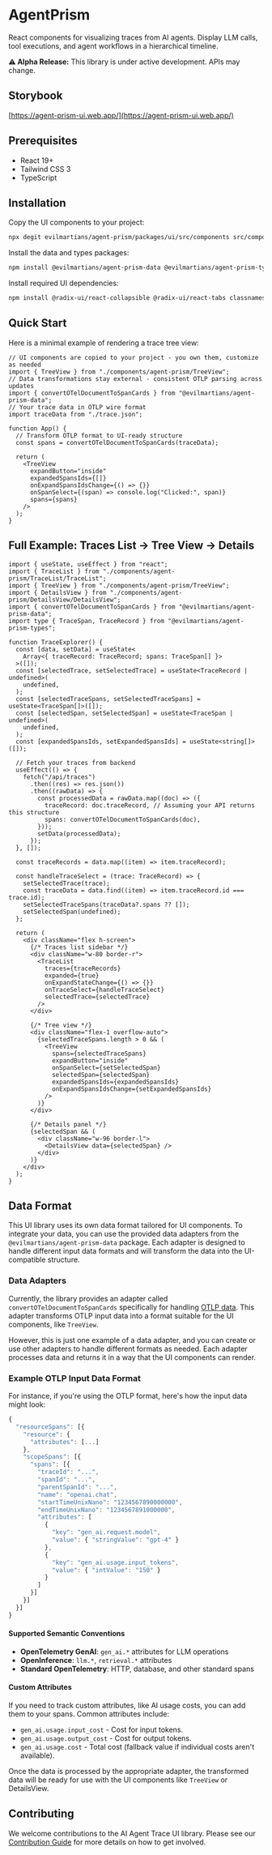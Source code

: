 # AgentPrism

React components for visualizing traces from AI agents. Display LLM calls, tool executions, and agent workflows in a hierarchical timeline.

**⚠️ Alpha Release:** This library is under active development. APIs may change.

## Storybook

[https://agent-prism-ui.web.app/](https://agent-prism-ui.web.app/)

## Prerequisites

- React 19+
- Tailwind CSS 3
- TypeScript

## Installation

Copy the UI components to your project:

```bash
npx degit evilmartians/agent-prism/packages/ui/src/components src/components/agent-prism
```

Install the data and types packages:

```bash
npm install @evilmartians/agent-prism-data @evilmartians/agent-prism-types
```

Install required UI dependencies:

```bash
npm install @radix-ui/react-collapsible @radix-ui/react-tabs classnames lucide-react react-json-pretty
```

## Quick Start

Here is a minimal example of rendering a trace tree view:

```tsx
// UI components are copied to your project - you own them, customize as needed
import { TreeView } from "./components/agent-prism/TreeView";
// Data transformations stay external - consistent OTLP parsing across updates
import { convertOTelDocumentToSpanCards } from "@evilmartians/agent-prism-data";
// Your trace data in OTLP wire format
import traceData from "./trace.json";

function App() {
  // Transform OTLP format to UI-ready structure
  const spans = convertOTelDocumentToSpanCards(traceData);

  return (
    <TreeView
      expandButton="inside"
      expandedSpansIds={[]}
      onExpandSpansIdsChange={() => {}}
      onSpanSelect={(span) => console.log("Clicked:", span)}
      spans={spans}
    />
  );
}
```

## Full Example: Traces List → Tree View → Details

```tsx
import { useState, useEffect } from "react";
import { TraceList } from "./components/agent-prism/TraceList/TraceList";
import { TreeView } from "./components/agent-prism/TreeView";
import { DetailsView } from "./components/agent-prism/DetailsView/DetailsView";
import { convertOTelDocumentToSpanCards } from "@evilmartians/agent-prism-data";
import type { TraceSpan, TraceRecord } from "@evilmartians/agent-prism-types";

function TraceExplorer() {
  const [data, setData] = useState<
    Array<{ traceRecord: TraceRecord; spans: TraceSpan[] }>
  >([]);
  const [selectedTrace, setSelectedTrace] = useState<TraceRecord | undefined>(
    undefined,
  );
  const [selectedTraceSpans, setSelectedTraceSpans] = useState<TraceSpan[]>([]);
  const [selectedSpan, setSelectedSpan] = useState<TraceSpan | undefined>(
    undefined,
  );
  const [expandedSpansIds, setExpandedSpansIds] = useState<string[]>([]);

  // Fetch your traces from backend
  useEffect(() => {
    fetch("/api/traces")
      .then((res) => res.json())
      .then((rawData) => {
        const processedData = rawData.map((doc) => ({
          traceRecord: doc.traceRecord, // Assuming your API returns this structure
          spans: convertOTelDocumentToSpanCards(doc),
        }));
        setData(processedData);
      });
  }, []);

  const traceRecords = data.map((item) => item.traceRecord);

  const handleTraceSelect = (trace: TraceRecord) => {
    setSelectedTrace(trace);
    const traceData = data.find((item) => item.traceRecord.id === trace.id);
    setSelectedTraceSpans(traceData?.spans ?? []);
    setSelectedSpan(undefined);
  };

  return (
    <div className="flex h-screen">
      {/* Traces list sidebar */}
      <div className="w-80 border-r">
        <TraceList
          traces={traceRecords}
          expanded={true}
          onExpandStateChange={() => {}}
          onTraceSelect={handleTraceSelect}
          selectedTrace={selectedTrace}
        />
      </div>

      {/* Tree view */}
      <div className="flex-1 overflow-auto">
        {selectedTraceSpans.length > 0 && (
          <TreeView
            spans={selectedTraceSpans}
            expandButton="inside"
            onSpanSelect={setSelectedSpan}
            selectedSpan={selectedSpan}
            expandedSpansIds={expandedSpansIds}
            onExpandSpansIdsChange={setExpandedSpansIds}
          />
        )}
      </div>

      {/* Details panel */}
      {selectedSpan && (
        <div className="w-96 border-l">
          <DetailsView data={selectedSpan} />
        </div>
      )}
    </div>
  );
}
```

## Data Format

This UI library uses its own data format tailored for UI components. To integrate your data, you can use the provided data adapters from the `@evilmartians/agent-prism-data` package. Each adapter is designed to handle different input data formats and will transform the data into the UI-compatible structure.

### Data Adapters

Currently, the library provides an adapter called `convertOTelDocumentToSpanCards` specifically for handling [OTLP data](https://opentelemetry.io/docs/specs/otel/protocol/file-exporter/). This adapter transforms OTLP input data into a format suitable for the UI components, like `TreeView`.

However, this is just one example of a data adapter, and you can create or use other adapters to handle different formats as needed. Each adapter processes data and returns it in a way that the UI components can render.

### Example OTLP Input Data Format

For instance, if you're using the OTLP format, here's how the input data might look:

```typescript
{
  "resourceSpans": [{
    "resource": {
      "attributes": [...]
    },
    "scopeSpans": [{
      "spans": [{
        "traceId": "...",
        "spanId": "...",
        "parentSpanId": "...",
        "name": "openai.chat",
        "startTimeUnixNano": "1234567890000000",
        "endTimeUnixNano": "1234567891000000",
        "attributes": [
          {
            "key": "gen_ai.request.model",
            "value": { "stringValue": "gpt-4" }
          },
          {
            "key": "gen_ai.usage.input_tokens",
            "value": { "intValue": "150" }
          }
        ]
      }]
    }]
  }]
}
```

#### Supported Semantic Conventions

- **OpenTelemetry GenAI**: `gen_ai.*` attributes for LLM operations
- **OpenInference**: `llm.*`, `retrieval.*` attributes
- **Standard OpenTelemetry**: HTTP, database, and other standard spans

#### Custom Attributes

If you need to track custom attributes, like AI usage costs, you can add them to your spans. Common attributes include:

- `gen_ai.usage.input_cost` - Cost for input tokens.
- `gen_ai.usage.output_cost` - Cost for output tokens.
- `gen_ai.usage.cost` - Total cost (fallback value if individual costs aren't available).

Once the data is processed by the appropriate adapter, the transformed data will be ready for use with the UI components like `TreeView` or DetailsView.

## Contributing

We welcome contributions to the AI Agent Trace UI library. Please see our [Contribution Guide](CONTRIBUTING.md) for more details on how to get involved.
